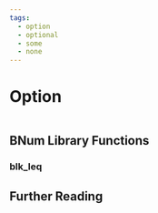 ```yaml
---
tags:
  - option
  - optional
  - some
  - none
---
```


# Option

```ocaml

```

## BNum Library Functions

### blk_leq

## Further Reading


